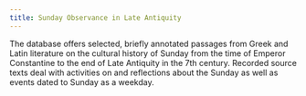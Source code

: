 ```yaml
---
title: Sunday Observance in Late Antiquity
---
```


The database offers selected, briefly annotated passages from Greek and Latin
literature on the cultural history of Sunday from the time of Emperor
Constantine to the end of Late Antiquity in the 7th century. Recorded source
texts deal with activities on and reflections about the Sunday as well as events
dated to Sunday as a weekday.
